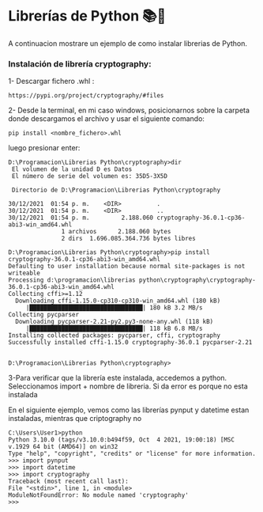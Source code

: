 # Librerías de Python 📚📜

A continuacion mostrare un ejemplo de como instalar librerias de Python.

### Instalación de librería cryptography:

1- Descargar  fichero .whl :
        
    https://pypi.org/project/cryptography/#files

2- Desde la terminal, en mi caso windows, posicionarnos sobre la carpeta donde descargamos el archivo y usar el 
siguiente comando:

    pip install <nombre_fichero>.whl

luego presionar enter:

    D:\Programacion\Librerias Python\cryptography>dir
     El volumen de la unidad D es Datos
     El número de serie del volumen es: 35D5-3X5D
    
     Directorio de D:\Programacion\Librerias Python\cryptography
    
    30/12/2021  01:54 p. m.    <DIR>          .
    30/12/2021  01:54 p. m.    <DIR>          ..
    30/12/2021  01:54 p. m.         2.188.060 cryptography-36.0.1-cp36-abi3-win_amd64.whl
                   1 archivos      2.188.060 bytes
                   2 dirs  1.696.085.364.736 bytes libres
    
    D:\Programacion\Librerias Python\cryptography>pip install cryptography-36.0.1-cp36-abi3-win_amd64.whl
    Defaulting to user installation because normal site-packages is not writeable
    Processing d:\programacion\librerias python\cryptography\cryptography-36.0.1-cp36-abi3-win_amd64.whl
    Collecting cffi>=1.12
      Downloading cffi-1.15.0-cp310-cp310-win_amd64.whl (180 kB)
         |████████████████████████████████| 180 kB 3.2 MB/s
    Collecting pycparser
      Downloading pycparser-2.21-py2.py3-none-any.whl (118 kB)
         |████████████████████████████████| 118 kB 6.8 MB/s
    Installing collected packages: pycparser, cffi, cryptography
    Successfully installed cffi-1.15.0 cryptography-36.0.1 pycparser-2.21
    
    
    D:\Programacion\Librerias Python\cryptography>


3-Para verificar que la librería este instalada, accedemos a python. Seleccionamos import + nombre de libreria. Si da 
error es porque no esta instalada


En el siguiente ejemplo, vemos como las librerías  pynput  y datetime estan instaladas, mientras que criptography no

    C:\Users\User1>python
    Python 3.10.0 (tags/v3.10.0:b494f59, Oct  4 2021, 19:00:18) [MSC v.1929 64 bit (AMD64)] on win32
    Type "help", "copyright", "credits" or "license" for more information.
    >>> import pynput
    >>> import datetime
    >>> import cryptography
    Traceback (most recent call last):
    File "<stdin>", line 1, in <module>
    ModuleNotFoundError: No module named 'cryptography'
    >>>